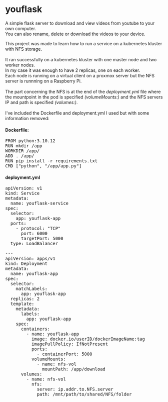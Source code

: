 # youflask
A simple flask server to download and view videos from youtube to your own computer.</br>
You can also rename, delete or download the videos to your device.</br>

This project was made to learn how to run a service on a kubernetes kluster with NFS storage.</br>
</br>
It ran successfully on a kubernetes kluster with one master node and two worker nodes.</br>
In my case it was enough to have 2 replicas, one on each worker.</br>
Each node is running on a virtual client on a proxmox server but the NFS server is runnning on a Raspberry Pi.</br>
</br>
The part concerning the NFS is at the end of the *deployment.yml* file where the mountpoint in the pod is specified *(volumeMounts:)* and the NFS servers IP and path is specified *(volumes:)*.</br>
</br>
I've included the Dockerfile and deployment.yml I used but with some information removed:


#### Dockerfile:
<pre>
FROM python:3.10.12
RUN mkdir /app
WORKDIR /app/
ADD . /app/
RUN pip install -r requirements.txt
CMD ["python", "/app/app.py"]
</pre>

#### deployment.yml
<pre>
apiVersion: v1
kind: Service
metadata:
  name: youflask-service
spec:
  selector:
    app: youflask-app
  ports:
    - protocol: "TCP"
      port: 6000
      targetPort: 5000
  type: LoadBalancer

---
apiVersion: apps/v1
kind: Deployment
metadata:
  name: youflask-app
spec:
  selector:
    matchLabels:
      app: youflask-app
  replicas: 2
  template:
    metadata:
      labels:
        app: youflask-app
    spec:
      containers:
        - name: youflask-app
          image: docker.io/userID/dockerImageName:tag
          imagePullPolicy: IfNotPresent
          ports:
            - containerPort: 5000
          volumeMounts:
            - name: nfs-vol
              mountPath: /app/download
      volumes:
        - name: nfs-vol
          nfs:
            server: ip.addr.to.NFS.server
            path: /mnt/path/to/shared/NFS/folder
</pre>
